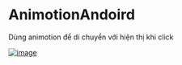 # AnimotionAndoird
Dùng animotion để di chuyển với hiện thị khi click

[
![image](https://user-images.githubusercontent.com/51317017/84755363-ca093d80-afeb-11ea-8cbc-24fcdf8421f8.png)
](url)
